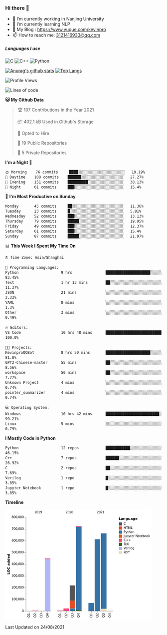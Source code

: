 ### Hi there 👋

- 🔭 I’m currently working in Nanjing University
- 🌱 I’m currently learning NLP
- 👯 My Blog : https://www.yuque.com/kevinpro
- 📫 How to reach me: 3121416933@qq.com

##### Languages I use
![C](https://img.shields.io/badge/-C-000000?style=flat&logo=c)
![C++](https://img.shields.io/badge/-C++-000000?style=flat&logo=c%2B%2B)
![Python](https://img.shields.io/badge/-Python-000000?style=flat&logo=python)

[![Anurag's github stats](https://github-readme-stats.vercel.app/api?username=Ricardokevins)](https://github.com/anuraghazra/github-readme-stats)
[![Top Langs](https://github-readme-stats.vercel.app/api/top-langs/?username=Ricardokevins)](https://github.com/anuraghazra/github-readme-stats)

<!--START_SECTION:waka-->
![Profile Views](http://img.shields.io/badge/Profile%20Views-1-blue)

![Lines of code](https://img.shields.io/badge/From%20Hello%20World%20I%27ve%20Written-2.8%20million%20lines%20of%20code-blue)

**🐱 My Github Data** 

> 🏆 107 Contributions in the Year 2021
 > 
> 📦 402.1 kB Used in Github's Storage 
 > 
> 💼 Opted to Hire
 > 
> 📜 19 Public Repositories 
 > 
> 🔑 5 Private Repositories  
 > 
**I'm a Night 🦉** 

```text
🌞 Morning    76 commits     ████░░░░░░░░░░░░░░░░░░░░░   19.19% 
🌆 Daytime    108 commits    ██████░░░░░░░░░░░░░░░░░░░   27.27% 
🌃 Evening    151 commits    █████████░░░░░░░░░░░░░░░░   38.13% 
🌙 Night      61 commits     ███░░░░░░░░░░░░░░░░░░░░░░   15.4%

```
📅 **I'm Most Productive on Sunday** 

```text
Monday       45 commits     ██░░░░░░░░░░░░░░░░░░░░░░░   11.36% 
Tuesday      23 commits     █░░░░░░░░░░░░░░░░░░░░░░░░   5.81% 
Wednesday    52 commits     ███░░░░░░░░░░░░░░░░░░░░░░   13.13% 
Thursday     79 commits     █████░░░░░░░░░░░░░░░░░░░░   19.95% 
Friday       49 commits     ███░░░░░░░░░░░░░░░░░░░░░░   12.37% 
Saturday     61 commits     ███░░░░░░░░░░░░░░░░░░░░░░   15.4% 
Sunday       87 commits     █████░░░░░░░░░░░░░░░░░░░░   21.97%

```


📊 **This Week I Spent My Time On** 

```text
⌚︎ Time Zone: Asia/Shanghai

💬 Programming Languages: 
Python                   9 hrs               ████████████████████░░░░░   83.45% 
Text                     1 hr 13 mins        ██░░░░░░░░░░░░░░░░░░░░░░░   11.37% 
JSON                     21 mins             ░░░░░░░░░░░░░░░░░░░░░░░░░   3.33% 
YAML                     8 mins              ░░░░░░░░░░░░░░░░░░░░░░░░░   1.3% 
Other                    3 mins              ░░░░░░░░░░░░░░░░░░░░░░░░░   0.49%

🔥 Editors: 
VS Code                  10 hrs 48 mins      █████████████████████████   100.0%

🐱‍💻 Projects: 
KevinproQQBot            8 hrs 50 mins       ████████████████████░░░░░   81.8% 
GPT2-Chinese-master      55 mins             ██░░░░░░░░░░░░░░░░░░░░░░░   8.56% 
workspace                50 mins             ██░░░░░░░░░░░░░░░░░░░░░░░   7.77% 
Unknown Project          4 mins              ░░░░░░░░░░░░░░░░░░░░░░░░░   0.74% 
pointer_summarizer       4 mins              ░░░░░░░░░░░░░░░░░░░░░░░░░   0.74%

💻 Operating System: 
Windows                  10 hrs 42 mins      ████████████████████████░   99.21% 
Linux                    5 mins              ░░░░░░░░░░░░░░░░░░░░░░░░░   0.79%

```

**I Mostly Code in Python** 

```text
Python                   12 repos            ███████████░░░░░░░░░░░░░░   46.15% 
C++                      7 repos             ██████░░░░░░░░░░░░░░░░░░░   26.92% 
C                        2 repos             ██░░░░░░░░░░░░░░░░░░░░░░░   7.69% 
Verilog                  1 repo              █░░░░░░░░░░░░░░░░░░░░░░░░   3.85% 
Jupyter Notebook         1 repo              █░░░░░░░░░░░░░░░░░░░░░░░░   3.85%

```


**Timeline**

![Chart not found](https://raw.githubusercontent.com/Ricardokevins/Ricardokevins/master/charts/bar_graph.png) 


 Last Updated on 24/08/2021
<!--END_SECTION:waka-->
